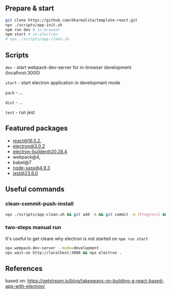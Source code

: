 ## Prepare & start

```sh
git clone https://github.com/dkarmalita/template-react.git
npx ./scripts/app-init.sh
npm run dev # in-browser
npm start # in-electron
# npx ./scripts/app-clean.sh
```

## Scripts

`dev` - start webpack-dev-server for in-browser development (localhost:3000)

`start` - start electron application in developmant mode

`pack` - ...

`dist` - ...

`test` - run jest

## Featured packages

* react@16.5.2,
* electron@3.0.2
* electron-builder@20.28.4
* webpack@4, 
* babel@7
* node-sass@4.9.3
* jest@23.6.0

## Useful commands

### clean-commit-push-install

```sh
npx ./scripts/app-clean.sh && git add -A && git commit -m [Progress] && git push && npx ./scripts/app-init.sh
```

### two-steps manual run

It's useful to get cleare why electron is not started on `npm run start`
```sh
npx webpack-dev-server --mode=development 
npx wait-on http://localhost:3000 && npx electron .
```

## References

based on: https://getstream.io/blog/takeaways-on-building-a-react-based-app-with-electron/
